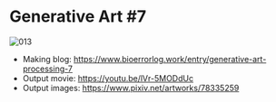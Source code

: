 # Generative Art #7
![013](https://cdn-ak.f.st-hatena.com/images/fotolife/B/BioErrorLog/20191217/20191217074947.png) 

- Making blog: https://www.bioerrorlog.work/entry/generative-art-processing-7
- Output movie: https://youtu.be/lVr-5MODdUc
- Output images: https://www.pixiv.net/artworks/78335259